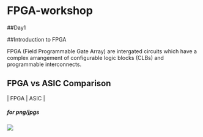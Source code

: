 # FPGA-workshop
##Day1

##Introduction to FPGA

FPGA (Field Programmable Gate Array) are intergated circuits which have a complex arrangement of configurable logic blocks (CLBs) and programmable interconnects.

## FPGA vs ASIC Comparison

| FPGA | ASIC |

##### for png/jpgs

<img src="C:\Users\welcome\Desktop\fpga workshop\day2\5.png">

